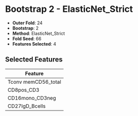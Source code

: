 # Bootstrap 2 - ElasticNet_Strict

- **Outer Fold**: 24
- **Bootstrap**: 2
- **Method**: ElasticNet_Strict
- **Fold Seed**: 66
- **Features Selected**: 4

## Selected Features

| Feature |
|---------|
| Tconv memCD56_total |
| CD8pos_CD3 |
| CD16mono_CD3neg |
| CD27IgD_Bcells |
